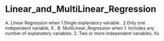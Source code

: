 # Linear_and_MultiLinear_Regression
A. Linear Regression when 1.Single explanatory variable . 2.Only one independent variable, X . B. MultiLinear_Regression when 1. Includes any number of explanatory variables. 2. Two or more independent variables, Xs
